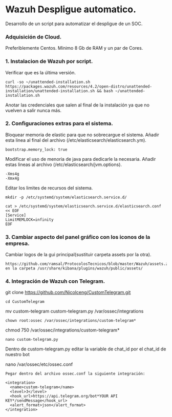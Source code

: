 # Wazuh Despligue automatico.
Desarrollo de un script para automatizar el despligue de un SOC.


### Adquisición de Cloud. 
Preferiblemente Centos. Mínimo 8 Gb de RAM y un par de Cores.


### 1. Instalacion de Wazuh por script.
Verificar que es la última versión.
```
curl -so ~/unattended-installation.sh https://packages.wazuh.com/resources/4.2/open-distro/unattended-installation/unattended-installation.sh && bash ~/unattended-installation.sh
```
Anotar las credenciales que salen al final de la instalación ya que no vuelven a salir nunca más.


### 2. Configuraciones extras para el sistema.
Bloquear memoria de elastic para que no sobrecargue el sistema. Añadir esta linea al final del archivo (/etc/elasticsearch/elasticsearch.ym).
```
bootstrap.memory_lock: true
```

Modificar el uso de menoria de java para dedicarle la necesaria. Añadir estas lineas al archivo (/etc/elasticsearch/jvm.options).
```
-Xms4g 
-Xmx4g
```

Editar los limites de recursos del sistema.
```
mkdir -p /etc/systemd/system/elasticsearch.service.d/
```
```
cat > /etc/systemd/system/elasticsearch.service.d/elasticsearch.conf << EOF
[Service]
LimitMEMLOCK=infinity
EOF
```
### 3. Cambiar aspecto del panel gráfico con los iconos de la empresa.
Cambiar logos de la gui principal(sustituir carpeta assets por la otra).
```
https://github.com/ramsal/ProtocolosTecnicos/blob/master/Wazuh/assets.zip) en la carpeta /usr/share/kibana/plugins/wazuh/public/assets/
```
### 4. Integración de Wazuh con Telegram.

git clone https://github.com/Nicolceng/CustomTelegram.git
```
cd CustomTelegram
```
mv custom-telegram custom-telegram.py /var/ossec/integrations
```
chown root:ossec /var/ossec/integrations/custom-telegram*
```
chmod 750 /var/ossec/integrations/custom-telegram*
```
nano custom-telegram.py
```
Dentro de custom-telegram.py editar la variable de chat_id por el chat_id de nuestro bot

nano /var/ossec/etc/ossec.conf
```
Pegar dentro del archivo ossec.conf la siguiente integración:

<integration>
  <name>custom-telegram</name>
  <level>3</level>
  <hook_url>https://api.telegram.org/bot*YOUR API KEY*/sendMessage</hook_url>
  <alert_format>json</alert_format>
</integration>






